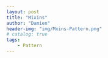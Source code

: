 ```yaml
---
layout: post
title: "Mixins"
author: "Damien"
header-img: "img/Mxins-Pattern.png"
# catalog: true
tags:
    - Pattern
---
```


